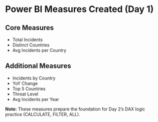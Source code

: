 # Power BI Measures Created (Day 1)

## Core Measures
- Total Incidents
- Distinct Countries
- Avg Incidents per Country

## Additional Measures
- Incidents by Country
- YoY Change
- Top 5 Countries
- Threat Level
- Avg Incidents per Year

**Note:** These measures prepare the foundation for Day 2’s DAX logic practice (CALCULATE, FILTER, ALL).
